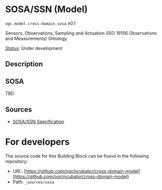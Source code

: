 
# SOSA/SSN (Model)

`ogc.model.cross-domain.sosa` *v0.1*

Sensors, Observations, Sampling and Actuation (ISO 19156 Observations and Measurements) Ontology 

[*Status*](http://www.opengis.net/def/status): Under development

## Description

## SOSA

TBD


## Sources

* [SOSA/SSN Specification](https://www.w3.org/TR/vocab-ssn/)

# For developers

The source code for this Building Block can be found in the following repository:

* URL: [https://github.com/ogcincubator/cross-domain-model](https://github.com/ogcincubator/cross-domain-model)
* Path: `_sources/sosa`

